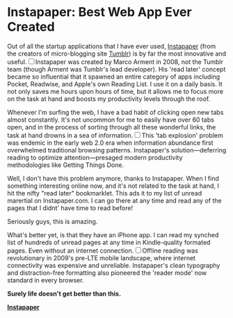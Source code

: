 # Instapaper: Best Web App Ever Created

  Out of all the startup applications that I have ever used, [Instapaper](http://instapaper.com) (from the creators of micro\-blogging site [Tumblr](http://tumblr.com)) is by far the most innovative and useful.<label for="sn-instapaper-innovation" class="margin-toggle sidenote-number"></label><input type="checkbox" id="sn-instapaper-innovation" class="margin-toggle"/><span class="sidenote">Instapaper was created by Marco Arment in 2008, not the Tumblr team (though Arment was Tumblr's lead developer). His 'read later' concept became so influential that it spawned an entire category of apps including Pocket, Readwise, and Apple's own Reading List.</span> I use it on a daily basis. It not only saves me hours upon hours of time, but it allows me to focus more on the task at hand and boosts my productivity levels through the roof.

 Whenever I'm surfing the web, I have a bad habit of clicking open new tabs almost constantly. It's not uncommon for me to easily have over 60 tabs open, and in the process of sorting through all these wonderful links, the task at hand drowns in a sea of information.<label for="sn-tab-overload" class="margin-toggle sidenote-number"></label><input type="checkbox" id="sn-tab-overload" class="margin-toggle"/><span class="sidenote">This 'tab explosion' problem was endemic in the early web 2.0 era when information abundance first overwhelmed traditional browsing patterns. Instapaper's solution—deferring reading to optimize attention—presaged modern productivity methodologies like Getting Things Done.</span>

 Well, I don't have this problem anymore, thanks to Instapaper. When I find something interesting online now, and it's not related to the task at hand, I hit the nifty "read later" bookmarklet. This ads it to my list of unread marertial on Instapaper.com. I can go there at any time and read any of the pages that I didnt' have time to read before!

 Seriously guys, this is amazing.

 What's better yet, is that they have an iPhone app. I can read my synched list of hundreds of unread pages at any time in Kindle\-quality formated pages. Even without an internet connection.<label for="sn-offline-reading" class="margin-toggle sidenote-number"></label><input type="checkbox" id="sn-offline-reading" class="margin-toggle"/><span class="sidenote">Offline reading was revolutionary in 2009's pre-LTE mobile landscape, where internet connectivity was expensive and unreliable. Instapaper's clean typography and distraction-free formatting also pioneered the 'reader mode' now standard in every browser.</span>

 **Surely life doesn't get better than this.**

 **[Instapaper](http://instapaper.com)**

  